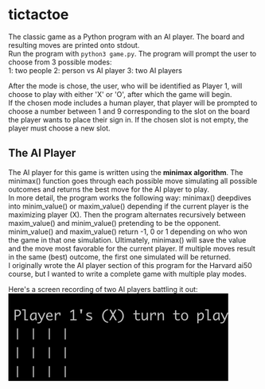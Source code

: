# tictactoe
The classic game as a Python program with an AI player. The board and resulting moves are printed onto stdout.  
Run the program with `python3 game.py`. The program will prompt the user to choose from 3 possible modes:  
1: two people
2: person vs AI player
3: two AI players
  
After the mode is chose, the user, who will be identified as Player 1, will choose to play with either 'X' or 'O', after which the game will begin.  
If the chosen mode includes a human player, that player will be prompted to choose a number between 1 and 9 corresponding to the slot on the board the player
wants to place their sign in. If the chosen slot is not empty, the player must choose a new slot.
 
## The AI Player
The AI player for this game is written using the __minimax algorithm__. The minimax() function goes through each possible
move simulating all possible outcomes and returns the best move for the AI player to play.  
In more detail, the program works the following way: minimax() deepdives into minim_value() or maxim_value() depending if the current player is the 
maximizing player (X). Then the program alternates recursively between maxim_value() and minim_value()
pretending to be the opponent. minim_value() and maxim_value() return -1, 0 or 1 depending on 
who won the game in that one simulation. Ultimately, minimax() will save the value and the move
most favorable for the current player. If multiple moves result in the same (best) outcome,
the first one simulated will be returned.  
I originally wrote the AI player section of this program for the Harvard ai50 course, but I wanted to write a complete game with multiple play modes.
  
Here's a screen recording of two AI players battling it out:
<img src="resources/ezgif.com-gif-maker.gif" alt="screenshot of two AI players"/>
